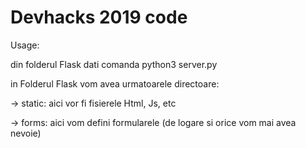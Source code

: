 # Devhacks 2019 code

Usage:

din folderul Flask dati comanda python3 server.py

in Folderul Flask vom avea urmatoarele directoare:

-> static: aici vor fi fisierele Html, Js, etc

-> forms: aici vom defini formularele (de logare si orice vom mai avea nevoie) 
